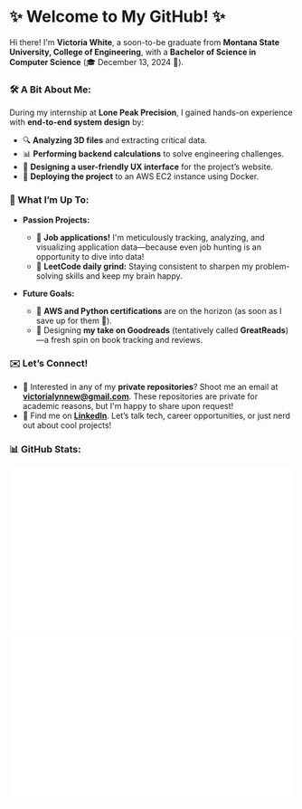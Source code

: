 # ✨ Welcome to My GitHub! ✨

Hi there! I'm **Victoria White**, a soon-to-be graduate from **Montana State University, College of Engineering**, with a **Bachelor of Science in Computer Science** (🎓 December 13, 2024 🎉).  

### 🛠️ A Bit About Me:
During my internship at **Lone Peak Precision**, I gained hands-on experience with **end-to-end system design** by:
- 🔍 **Analyzing 3D files** and extracting critical data.
- 📊 **Performing backend calculations** to solve engineering challenges.
- 🎨 **Designing a user-friendly UX interface** for the project’s website.
- 🚢 **Deploying the project** to an AWS EC2 instance using Docker.

### 🚀 What I’m Up To:
- **Passion Projects:**  
  - 📄 **Job applications!** I'm meticulously tracking, analyzing, and visualizing application data—because even job hunting is an opportunity to dive into data!  
  - 🧠 **LeetCode daily grind:** Staying consistent to sharpen my problem-solving skills and keep my brain happy.  

- **Future Goals:**  
  - 📜 **AWS and Python certifications** are on the horizon (as soon as I save up for them 💸).  
  - 🌟 Designing **my take on Goodreads** (tentatively called **GreatReads**)—a fresh spin on book tracking and reviews.  

### ✉️ Let’s Connect!
- 🔐 Interested in any of my **private repositories**? Shoot me an email at **[victorialynnew@gmail.com](mailto:victorialynnew@gmail.com)**. These repositories are private for academic reasons, but I'm happy to share upon request!  
- 💼 Find me on **[LinkedIn](https://www.linkedin.com/in/victoria-white-codes/)**. Let’s talk tech, career opportunities, or just nerd out about cool projects!  

### 📊 GitHub Stats:
![Overview](https://raw.githubusercontent.com/victoria406/Stats/master/generated/overview.svg)
![Statistics](https://raw.githubusercontent.com/victoria406/Stats/master/generated/languages.svg)



<!--
**victoria406/victoria406** is a ✨ _special_ ✨ repository because its `README.md` (this file) appears on your GitHub profile.

Here are some ideas to get you started:

- 🔭 I’m currently working on ...
- 🌱 I’m currently learning ...
- 👯 I’m looking to collaborate on ...
- 🤔 I’m looking for help with ...
- 💬 Ask me about ...
- 📫 How to reach me: ...
- 😄 Pronouns: ...
- ⚡ Fun fact: ...
-->
